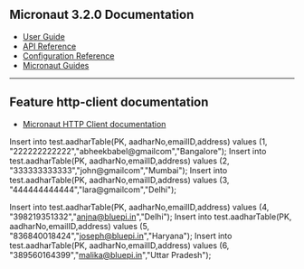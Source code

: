 ## Micronaut 3.2.0 Documentation

- [User Guide](https://docs.micronaut.io/3.2.0/guide/index.html)
- [API Reference](https://docs.micronaut.io/3.2.0/api/index.html)
- [Configuration Reference](https://docs.micronaut.io/3.2.0/guide/configurationreference.html)
- [Micronaut Guides](https://guides.micronaut.io/index.html)
---

## Feature http-client documentation

- [Micronaut HTTP Client documentation](https://docs.micronaut.io/latest/guide/index.html#httpClient)

Insert into test.aadharTable(PK, aadharNo,emailID,address) values (1, "222222222222","abheekbabel@gmailcom","Bangalore");
Insert into test.aadharTable(PK, aadharNo,emailID,address) values (2, "333333333333","john@gmailcom","Mumbai");
Insert into test.aadharTable(PK, aadharNo,emailID,address) values (3, "444444444444","lara@gmailcom","Delhi");

Insert into test.aadharTable(PK, aadharNo,emailID,address) values (4, "398219351332","anjna@bluepi.in","Delhi");
Insert into test.aadharTable(PK, aadharNo,emailID,address) values (5, "836840018424","joseph@bluepi.in","Haryana");
Insert into test.aadharTable(PK, aadharNo,emailID,address) values (6, "389560164399","malika@bluepi.in","Uttar Pradesh");

